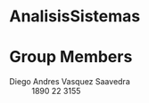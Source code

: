 # AnalisisSistemas

<h1>Group Members</h1>
<dl>
    <dt>Diego Andres Vasquez Saavedra</dt>
    <dd>1890 22 3155</dd>
 </dl>